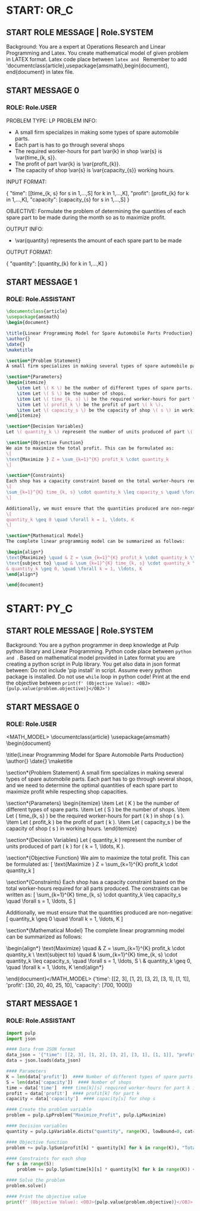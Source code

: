 # START: OR_C 
## START ROLE MESSAGE | Role.SYSTEM 
Background: You are a expert at Operations Research and Linear Programming and Latex. You create mathematical model of given problem in LATEX format. Latex code place between ```latex and ``` Remember to add 'documentclass{article},usepackage{amsmath},begin{document}, end{document} in latex file. 
## START MESSAGE 0 
### ROLE: Role.USER
<DESCRIPTION>
PROBLEM TYPE: LP
PROBLEM INFO:

- A small firm specializes in making some types of spare automobile parts. 
- Each part is has to go through several shops 
- The required worker-hours for part \var{k} in shop \var{s} is \var{time_{k, s}}.
- The profit of part \var{k} is \var{profit_{k}}.
- The capacity of shop \var{s} is \var{capacity_{s}} working hours.

INPUT FORMAT:

{
	"time": [[time_{k, s} for s in 1,...,S] for k in 1,...,K],
	"profit": [profit_{k} for k in 1,...,K],
	"capacity": [capacity_{s} for s in 1,...,S]
}


OBJECTIVE: Formulate the problem of determining the quantities of each spare part to be made during the month so as to maximize profit.

OUTPUT INFO:

- \var{quantity} represents the amount of each spare part to be made

OUTPUT FORMAT:

{
	"quantity": [quantity_{k} for k in 1,...,K]
}
</DESCRIPTION>


## START MESSAGE 1 
### ROLE: Role.ASSISTANT
```latex
\documentclass{article}
\usepackage{amsmath}
\begin{document}

\title{Linear Programming Model for Spare Automobile Parts Production}
\author{}
\date{}
\maketitle

\section*{Problem Statement}
A small firm specializes in making several types of spare automobile parts. Each part has to go through several shops, and we need to determine the optimal quantities of each spare part to maximize profit while respecting shop capacities.

\section*{Parameters}
\begin{itemize}
    \item Let \( K \) be the number of different types of spare parts.
    \item Let \( S \) be the number of shops.
    \item Let \( time_{k, s} \) be the required worker-hours for part \( k \) in shop \( s \).
    \item Let \( profit_k \) be the profit of part \( k \).
    \item Let \( capacity_s \) be the capacity of shop \( s \) in working hours.
\end{itemize}

\section*{Decision Variables}
Let \( quantity_k \) represent the number of units produced of part \( k \) for \( k = 1, \ldots, K \).

\section*{Objective Function}
We aim to maximize the total profit. This can be formulated as:
\[
\text{Maximize } Z = \sum_{k=1}^{K} profit_k \cdot quantity_k
\]

\section*{Constraints}
Each shop has a capacity constraint based on the total worker-hours required for all parts produced. The constraints can be written as:
\[
\sum_{k=1}^{K} time_{k, s} \cdot quantity_k \leq capacity_s \quad \forall s = 1, \ldots, S
\]

Additionally, we must ensure that the quantities produced are non-negative:
\[
quantity_k \geq 0 \quad \forall k = 1, \ldots, K
\]

\section*{Mathematical Model}
The complete linear programming model can be summarized as follows:

\begin{align*}
\text{Maximize} \quad & Z = \sum_{k=1}^{K} profit_k \cdot quantity_k \\
\text{subject to} \quad & \sum_{k=1}^{K} time_{k, s} \cdot quantity_k \leq capacity_s, \quad \forall s = 1, \ldots, S \\
& quantity_k \geq 0, \quad \forall k = 1, \ldots, K 
\end{align*}

\end{document}
```

# START: PY_C 
## START ROLE MESSAGE | Role.SYSTEM 
Background: You are a python programmer in deep knowledge at Pulp python library and Linear Programming. Python code place between ```python and ```. Based on mathematical model provided in Latex format you are creating a python script in Pulp library. You get also data in json format between: <DATA></DATA> Do not include 'pip install' in script. Assume every python package is installed. Do not use `while` loop in python code! Print at the end the objective between <OBJ></OBJ> `print(f' (Objective Value): <OBJ>{pulp.value(problem.objective)}</OBJ>')` 
## START MESSAGE 0 
### ROLE: Role.USER
<MATH_MODEL>
\documentclass{article}
\usepackage{amsmath}
\begin{document}

\title{Linear Programming Model for Spare Automobile Parts Production}
\author{}
\date{}
\maketitle

\section*{Problem Statement}
A small firm specializes in making several types of spare automobile parts. Each part has to go through several shops, and we need to determine the optimal quantities of each spare part to maximize profit while respecting shop capacities.

\section*{Parameters}
\begin{itemize}
    \item Let \( K \) be the number of different types of spare parts.
    \item Let \( S \) be the number of shops.
    \item Let \( time_{k, s} \) be the required worker-hours for part \( k \) in shop \( s \).
    \item Let \( profit_k \) be the profit of part \( k \).
    \item Let \( capacity_s \) be the capacity of shop \( s \) in working hours.
\end{itemize}

\section*{Decision Variables}
Let \( quantity_k \) represent the number of units produced of part \( k \) for \( k = 1, \ldots, K \).

\section*{Objective Function}
We aim to maximize the total profit. This can be formulated as:
\[
\text{Maximize } Z = \sum_{k=1}^{K} profit_k \cdot quantity_k
\]

\section*{Constraints}
Each shop has a capacity constraint based on the total worker-hours required for all parts produced. The constraints can be written as:
\[
\sum_{k=1}^{K} time_{k, s} \cdot quantity_k \leq capacity_s \quad \forall s = 1, \ldots, S
\]

Additionally, we must ensure that the quantities produced are non-negative:
\[
quantity_k \geq 0 \quad \forall k = 1, \ldots, K
\]

\section*{Mathematical Model}
The complete linear programming model can be summarized as follows:

\begin{align*}
\text{Maximize} \quad & Z = \sum_{k=1}^{K} profit_k \cdot quantity_k \\
\text{subject to} \quad & \sum_{k=1}^{K} time_{k, s} \cdot quantity_k \leq capacity_s, \quad \forall s = 1, \ldots, S \\
& quantity_k \geq 0, \quad \forall k = 1, \ldots, K 
\end{align*}

\end{document}</MATH_MODEL>
<DATA>
{'time': [[2, 3], [1, 2], [3, 2], [3, 1], [1, 1]], 'profit': [30, 20, 40, 25, 10], 'capacity': [700, 1000]}</DATA>


## START MESSAGE 1 
### ROLE: Role.ASSISTANT
```python
import pulp
import json

#### Data from JSON format
data_json = '{"time": [[2, 3], [1, 2], [3, 2], [3, 1], [1, 1]], "profit": [30, 20, 40, 25, 10], "capacity": [700, 1000]}'
data = json.loads(data_json)

#### Parameters
K = len(data['profit'])  #### Number of different types of spare parts
S = len(data['capacity'])  #### Number of shops
time = data['time']  #### time[k][s] required worker-hours for part k in shop s
profit = data['profit']  #### profit[k] for part k
capacity = data['capacity']  #### capacity[s] for shop s

#### Create the problem variable
problem = pulp.LpProblem("Maximize_Profit", pulp.LpMaximize)

#### Decision variables
quantity = pulp.LpVariable.dicts("quantity", range(K), lowBound=0, cat='Continuous')

#### Objective function
problem += pulp.lpSum(profit[k] * quantity[k] for k in range(K)), "Total_Profit"

#### Constraints for each shop
for s in range(S):
    problem += pulp.lpSum(time[k][s] * quantity[k] for k in range(K)) <= capacity[s], f"Capacity_Constraint_Shop_{s}"

#### Solve the problem
problem.solve()

#### Print the objective value
print(f' (Objective Value): <OBJ>{pulp.value(problem.objective)}</OBJ>')
```

